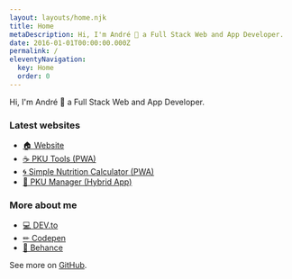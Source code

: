 ```yaml
---
layout: layouts/home.njk
title: Home
metaDescription: Hi, I'm André 👋 a Full Stack Web and App Developer.
date: 2016-01-01T00:00:00.000Z
permalink: /
eleventyNavigation:
  key: Home
  order: 0
---
```


Hi, I'm André 👋 a Full Stack Web and App Developer.

### Latest websites

- [🏠 Website](https://andrereus.com/)
- [☕ PKU Tools (PWA)](https://pkutools.com/)
- [🌀 Simple Nutrition Calculator (PWA)](https://github.com/andrereus/simple-nutrition-calculator)
- [🍴 PKU Manager (Hybrid App)](https://pkumanager.com/)

### More about me

- [💻 DEV.to](https://dev.to/andrereus)
- [✏ Codepen](https://codepen.io/andrereus)
- [🎨 Behance](https://www.behance.net/andrereus)

See more on [GitHub](https://github.com/andrereus).
